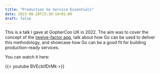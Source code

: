 ```yaml
---
title: "Production Go Service Essentials"
date: 2023-08-28T23:30:14+01:00
draft: false
---
```


This is a talk I gave at GopherCon UK in 2022. The aim was to cover the concept of the [twelve-factor app](https://12factor.net), talk about how Go can be used to deliver this methodology, and showcase how Go can be a good fit for building production-ready services.

You can watch it here:

{{< youtube BVEcbifDrMk >}}